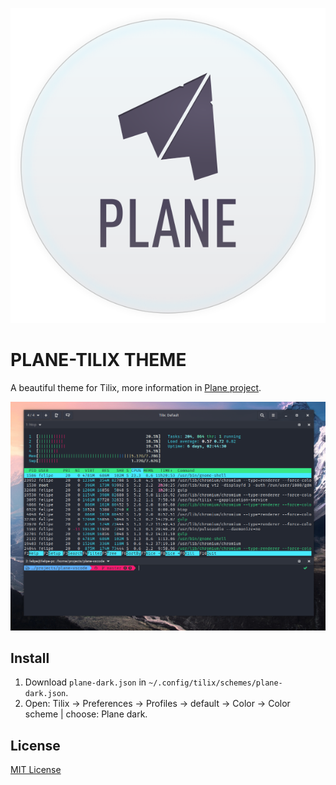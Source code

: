 <p align="center">
<img src="assets/logo.svg" />
</p>


# PLANE-TILIX THEME

A beautiful theme for Tilix, more information in [Plane project](https://github.com/wfpaisa/plane).

<p align="center">
<img src="assets/screenshots/screenshot-01.png" />
<br>
</p>

## Install
1. Download `plane-dark.json` in `~/.config/tilix/schemes/plane-dark.json`.
2. Open: Tilix -> Preferences -> Profiles -> default -> Color -> Color scheme | choose: Plane dark.



## License

[MIT License](./LICENSE)
